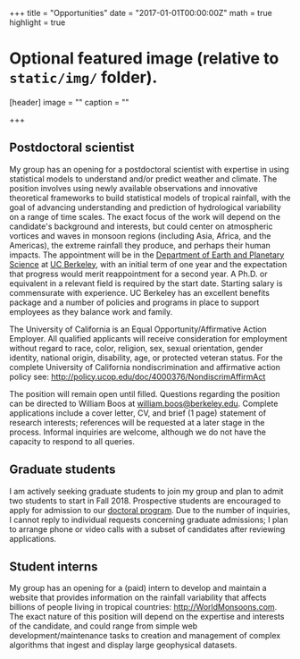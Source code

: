 +++
title = "Opportunities"
date = "2017-01-01T00:00:00Z"
math = true 
highlight = true 

# Optional featured image (relative to `static/img/` folder).
[header]
image = ""
caption = ""

+++

## Postdoctoral scientist

My group has an opening for a postdoctoral scientist with expertise in using statistical models to understand
and/or predict weather
and climate.  The position involves using newly available observations and innovative theoretical 
frameworks to build statistical models of tropical rainfall, with the goal of advancing understanding and
prediction of hydrological variability on a range of time scales.  The exact focus of the work will
depend on the candidate's background and interests, but could center on 
atmospheric vortices and waves in monsoon regions (including Asia, Africa, and the Americas), the extreme
rainfall they produce, and perhaps 
their human impacts.
The appointment will be in the [Department of Earth and Planetary Science](http://eps.berkeley.edu) at [UC Berkeley](http://berkeley.edu), with an initial term of
one year and the expectation that progress would merit reappointment for a second year.  A Ph.D. or equivalent in a relevant field is 
required by the start date.  Starting salary is commensurate with experience.
UC Berkeley has an excellent benefits package and a number of policies and programs in place to support 
employees as they balance work and family.

The University of California is an Equal Opportunity/Affirmative Action Employer. All qualified applicants will receive consideration for employment without regard to race, color, religion, sex, sexual orientation, gender identity, national origin, disability, age, or protected veteran status. For the complete University of California nondiscrimination and affirmative action policy see: http://policy.ucop.edu/doc/4000376/NondiscrimAffirmAct

The position will remain open until filled.  Questions regarding the position can be directed to William 
Boos at william.boos@berkeley.edu.  Complete applications include a cover letter, CV, and brief (1 page) 
statement of research interests; references will be requested at a later stage in the process.
Informal inquiries are welcome, although we do not have the capacity to
respond to all queries.


## Graduate students

I am actively seeking graduate students to join my group and plan to admit two students to start in Fall 2018.  Prospective students are encouraged to apply
for admission to our [doctoral program](http://eps.berkeley.edu/graduate-students).  Due to the number of inquiries, I cannot reply to individual requests concerning graduate admissions; I plan to arrange phone or video calls with a subset of candidates after reviewing applications.

## Student interns

My group has an opening for a (paid) intern to develop and maintain a website that provides information on the 
rainfall variability that affects billions of people living in tropical countries:
http://WorldMonsoons.com.  The exact nature of this position will depend on the expertise and 
interests of the candidate, and could range from simple web development/maintenance tasks to creation and
management of complex algorithms that ingest and display large geophysical datasets.

